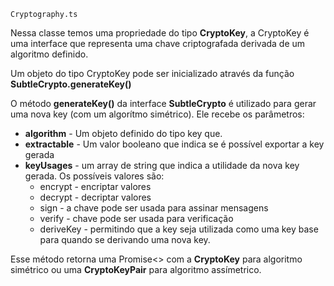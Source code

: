 `Cryptography.ts`

Nessa classe temos uma propriedade do tipo **CryptoKey**, a CryptoKey é uma interface que representa uma chave criptografada derivada de um algoritmo definido.

Um objeto do tipo CryptoKey pode ser inicializado através da função **SubtleCrypto.generateKey()**

O método **generateKey()** da interface **SubtleCrypto** é utilizado para gerar uma nova key (com um algorítmo simétrico). Ele recebe os parâmetros:

- **algorithm** - Um objeto definido do tipo key que.
- **extractable** - Um valor booleano que indica se é possível exportar a key gerada
- **keyUsages** - um array de string que indica a utilidade da nova key gerada. Os possíveis valores são:
  - encrypt - encriptar valores
  - decrypt - decriptar valores
  - sign - a chave pode ser usada para assinar mensagens
  - verify - chave pode ser usada para verificação
  - deriveKey - permitindo que a key seja utilizada como uma key base para quando se derivando uma nova key.

Esse método retorna uma Promise<> com a **CryptoKey** para algoritmo simétrico ou uma **CryptoKeyPair** para algoritmo assímetrico.
